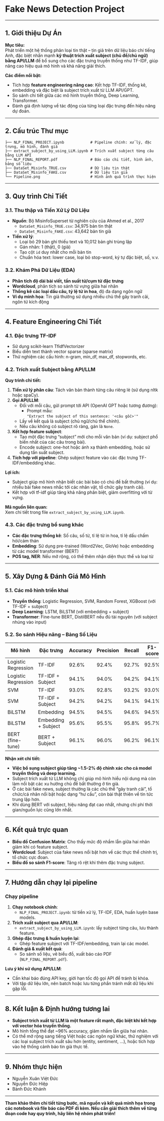 # Fake News Detection Project

---

## 1. Giới thiệu Dự Án

**Mục tiêu:**  
Phát triển một hệ thống phân loại tin thật – tin giả trên dữ liệu báo chí tiếng Anh, đặc biệt nhấn mạnh **kỹ thuật trích xuất subject (chủ đề/chủ ngữ) bằng API/LLM** để bổ sung cho các đặc trưng truyền thống như TF-IDF, giúp nâng cao hiệu quả mô hình và khả năng giải thích.

**Các điểm nổi bật:**
- Tích hợp **feature engineering nâng cao**: Kết hợp TF-IDF, thống kê, embedding và đặc biệt là subject trích xuất từ LLM API/GPT.
- So sánh chi tiết giữa các mô hình truyền thống, Deep Learning, Transformer.
- Đánh giá định lượng về tác động của từng loại đặc trưng đến hiệu năng dự đoán.

---

## 2. Cấu trúc Thư mục

```
├── NLP_FINAL_PROJECT.ipynb            # Pipeline chính: xử lý, đặc trưng, mô hình, đánh giá
├── extract_subject_by_using_LLM.ipynb # Trích xuất subject từng câu bằng LLM API
├── NLP_FINAL_REPORT.pdf               # Báo cáo chi tiết, hình ảnh, bảng số liệu
├── DataSet_Misinfo_TRUE.csv           # Dữ liệu tin thật
├── DataSet_Misinfo_FAKE.csv           # Dữ liệu tin giả
└── Pipeline.png                       # Hình ảnh quá trình thực hiện
```

---

## 3. Quy trình Chi Tiết

### 3.1. Thu thập và Tiền Xử Lý Dữ Liệu

- **Nguồn**: Bộ MisinfoSuperset từ nghiên cứu của Ahmed et al., 2017
  - `DataSet_Misinfo_TRUE.csv`: 34,975 bản tin thật
  - `DataSet_Misinfo_FAKE.csv`: 43,642 bản tin giả
- **Tiền xử lý**:
  - Loại bỏ 29 bản ghi thiếu text và 10,012 bản ghi trùng lặp
  - Gán nhãn: 1 (thật), 0 (giả)
  - Tạo cột `id` duy nhất cho mỗi bản tin
  - Chuẩn hóa text: lower case, loại bỏ stop-word, ký tự đặc biệt, số, v.v.

### 3.2. Khám Phá Dữ Liệu (EDA)

- **Phân tích độ dài bài viết, tần suất từ/cụm từ đặc trưng**
- **Wordcloud**, phân tích so sánh từ vựng giữa hai nhãn
- **Thống kê các loại dấu câu, tỷ lệ từ in hoa**, độ đa dạng ngôn ngữ
- **Ví dụ minh họa**: Tin giả thường sử dụng nhiều chủ thể gây tranh cãi, ngôn từ kích động

---

## 4. Feature Engineering Chi Tiết

### 4.1. Đặc trưng TF-IDF

- Sử dụng scikit-learn TfidfVectorizer
- Biểu diễn text thành vector sparse (sparse matrix)
- Thử nghiệm các cấu hình: n-gram, min_df, max_df, stopwords, etc.

### 4.2. Trích xuất Subject bằng API/LLM

**Quy trình chi tiết:**

1. **Tiền xử lý phân câu**: Tách văn bản thành từng câu riêng lẻ (sử dụng nltk hoặc spaCy).
2. **Gọi API/LLM**:
    - Đối với mỗi câu, gửi prompt tới API (OpenAI GPT hoặc tương đương):
      - Prompt mẫu:  
        `"Extract the subject of this sentence: '<câu gốc>'"`
    - Lấy về kết quả là subject (chủ ngữ/chủ thể chính).
    - Nếu câu không có subject rõ ràng, gán là `None`.
3. **Kết hợp feature subject**:
    - Tạo một đặc trưng “subject” mới cho mỗi văn bản (ví dụ: subject phổ biến nhất của các câu trong bài).
    - Encode subject: one-hot hoặc ánh xạ thành embedding, hoặc sử dụng tần suất subject.
4. **Tích hợp với pipeline**: Ghép subject feature vào các đặc trưng TF-IDF/embedding khác.

**Lợi ích:**
- Subject giúp mô hình nhận biết các bài báo có chủ đề bất thường (ví dụ: nhiều bài fake news nhắc tới các nhân vật, tổ chức gây tranh cãi).
- Kết hợp với tf-idf giúp tăng khả năng phân biệt, giảm overfitting với từ vựng.

**Mã nguồn liên quan:**  
Xem chi tiết trong file `extract_subject_by_using_LLM.ipynb`.

### 4.3. Các đặc trưng bổ sung khác

- **Các đặc trưng thống kê**: Số câu, số từ, tỉ lệ từ in hoa, tỉ lệ dấu chấm hỏi/cảm thán
- **Embedding**: Sử dụng pre-trained (Word2Vec, GloVe) hoặc embedding từ các model transformer (BERT)
- **POS tag, NER**: Nếu mở rộng, có thể thêm nhận diện thực thể và loại từ

---

## 5. Xây Dựng & Đánh Giá Mô Hình

### 5.1. Các mô hình triển khai

- **Truyền thống**: Logistic Regression, SVM, Random Forest, XGBoost (với TF-IDF + subject)
- **Deep Learning**: LSTM, BiLSTM (với embedding + subject)
- **Transformer**: Fine-tune BERT, DistilBERT nếu đủ tài nguyên (với subject nhúng vào input)

### 5.2. So sánh Hiệu năng – Bảng Số Liệu

| Mô hình                              | Đặc trưng                | Accuracy | Precision | Recall | F1-score |
|---------------------------------------|--------------------------|----------|-----------|--------|----------|
| Logistic Regression                   | TF-IDF                   | 92.6%    | 92.4%     | 92.7%  | 92.5%    |
| Logistic Regression                   | TF-IDF + Subject         | 94.1%    | 94.0%     | 94.2%  | 94.1%    |
| SVM                                   | TF-IDF                   | 93.0%    | 92.8%     | 93.2%  | 93.0%    |
| SVM                                   | TF-IDF + Subject         | 94.2%    | 94.2%     | 94.1%  | 94.1%    |
| BiLSTM                                | Embedding                | 94.5%    | 94.5%     | 94.6%  | 94.5%    |
| BiLSTM                                | Embedding + Subject      | 95.6%    | 95.5%     | 95.8%  | 95.7%    |
| BERT (fine-tune)                      | BERT + Subject           | 96.1%    | 96.0%     | 96.2%  | 96.1%    |

**Nhận xét chi tiết:**
- **Việc bổ sung subject giúp tăng ~1.5-2% độ chính xác cho cả model truyền thống và deep learning.**
- Subject trích xuất từ LLM không chỉ giúp mô hình hiểu nội dung mà còn làm nổi bật các xu hướng chủ đề bất thường ở tin giả.
- Ở các bài fake news, subject thường là các chủ thể “gây tranh cãi”, tổ chức/cá nhân nổi bật hoặc dạng “hư cấu”, còn bài thật thiên về tin tức trung lập hơn.
- Khi dùng BERT với subject, hiệu năng đạt cao nhất, nhưng chi phí thời gian/nguồn lực cũng lớn nhất.

---

## 6. Kết quả trực quan

- **Biểu đồ Confusion Matrix**: Cho thấy mức độ nhầm lẫn giữa hai nhãn giảm khi có feature subject.
- **Wordcloud**: Subject của fake news nổi bật hơn về các thực thể chính trị, tổ chức cực đoan.
- **Biểu đồ so sánh F1-score**: Tăng rõ rệt khi thêm đặc trưng subject.

---

## 7. Hướng dẫn chạy lại pipeline

### Chạy pipeline

1. **Chạy notebook chính**:  
   - `NLP_FINAL_PROJECT.ipynb`: từ tiền xử lý, TF-IDF, EDA, huấn luyện base models.
2. **Trích xuất subject qua API/LLM**:  
   - `extract_subject_by_using_LLM.ipynb`: lấy subject từng câu, lưu thành feature.
3. **Ghép đặc trưng & huấn luyện lại**:  
   - Ghép feature subject với TF-IDF/embedding, train lại các model.
4. **Đánh giá & xuất kết quả**:  
   - So sánh số liệu, vẽ biểu đồ, xuất báo cáo PDF (`NLP_FINAL_REPORT.pdf`).

**Lưu ý khi sử dụng API/LLM**:
- Cần khai báo đúng API key, giới hạn tốc độ gọi API để tránh bị khóa.
- Với tập dữ liệu lớn, nên batch hoặc lưu từng phần tránh mất dữ liệu khi gặp lỗi.

---

## 8. Kết luận & Định hướng tương lai

- **Subject trích xuất từ LLM là một feature rất mạnh, đặc biệt khi kết hợp với vector hóa truyền thống.**
- Mô hình tổng thể đạt ~96% accuracy, giảm nhầm lẫn giữa hai nhãn.
- Có thể mở rộng sang tiếng Việt hoặc các ngôn ngữ khác, thử nghiệm với các loại subject trích xuất sâu hơn (entity, sentiment, ...), hoặc tích hợp vào hệ thống cảnh báo tin giả thực tế.

---

## 9. Nhóm thực hiện

- Nguyễn Xuân Việt Đức  
- Nguyễn Đức Hiệp  
- Bành Đức Khánh

---

**Tham khảo thêm chi tiết từng bước, mã nguồn và kết quả minh họa trong các notebook và file báo cáo PDF đi kèm. Nếu cần giải thích thêm về từng đoạn code hay quy trình, hãy liên hệ nhóm phát triển!**
